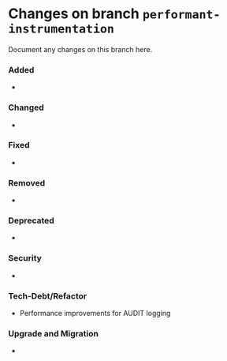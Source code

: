 # Changes on branch `performant-instrumentation`
Document any changes on this branch here.
### Added
- 

### Changed
- 

### Fixed
- 

### Removed
- 

### Deprecated
- 

### Security
- 

### Tech-Debt/Refactor
- Performance improvements for AUDIT logging 

### Upgrade and Migration
- 
